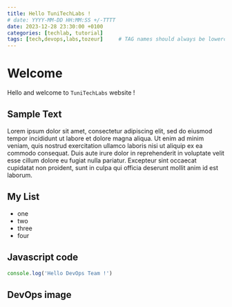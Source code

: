 ```yaml
---
title: Hello TuniTechLabs !
# date: YYYY-MM-DD HH:MM:SS +/-TTTT
date: 2023-12-28 23:30:00 +0100
categories: [techlab, tutorial]
tags: [tech,devops,labs,tozeur]     # TAG names should always be lowercase
---
```


# Welcome
Hello and welcome to `TuniTechLabs` website !

## Sample Text
Lorem ipsum dolor sit amet, consectetur adipiscing elit, sed do eiusmod tempor incididunt ut labore et dolore magna aliqua. Ut enim ad minim veniam, quis nostrud exercitation ullamco laboris nisi ut aliquip ex ea commodo consequat. Duis aute irure dolor in reprehenderit in voluptate velit esse cillum dolore eu fugiat nulla pariatur. Excepteur sint occaecat cupidatat non proident, sunt in culpa qui officia deserunt mollit anim id est laborum.

## My List
* one
* two
* three
* four

## Javascript code
```javascript
console.log('Hello DevOps Team !')
```
## DevOps image
<!-- ![DevOps image](http://learnests.com/images/online-course/devops_banner.jpg) -->
